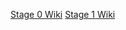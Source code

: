 [Stage 0 Wiki](./Stage-0-Setting-Pentaho-Vars)
[Stage 1 Wiki](./Stage-1-Setup-Reference-and-Mapping-Data)